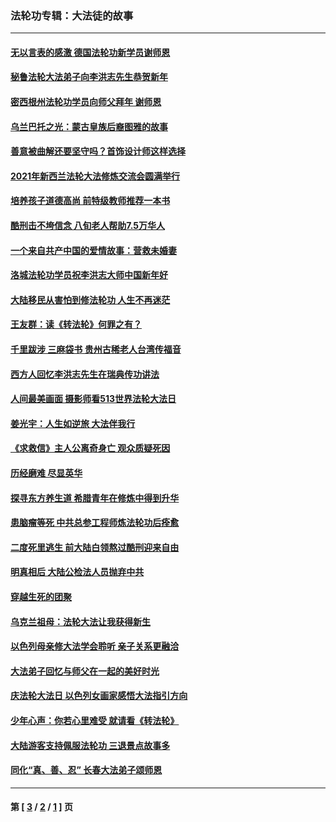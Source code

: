 ### 法轮功专辑：大法徒的故事
---
#### [无以言表的感激 德国法轮功新学员谢师恩](../../pages/nf1147481/n13543790.md?04280430) 
#### [秘鲁法轮大法弟子向李洪志先生恭贺新年](../../pages/nf1147481/n13540182.md?04280430) 
#### [密西根州法轮功学员向师父拜年 谢师恩](../../pages/nf1147481/n13538183.md?04280430) 
#### [乌兰巴托之光：蒙古皇族后裔图雅的故事](../../pages/nf1147481/n13155759.md?04280430) 
#### [善意被曲解还要坚守吗？首饰设计师这样选择](../../pages/nf1147481/n13077575.md?04280430) 
#### [2021年新西兰法轮大法修炼交流会圆满举行](../../pages/nf1147481/n13033149.md?04280430) 
#### [培养孩子道德高尚 前特级教师推荐一本书](../../pages/nf1147481/n12938640.md?04280430) 
#### [酷刑击不垮信念 八旬老人帮助7.5万华人](../../pages/nf1147481/n12880712.md?04280430) 
#### [一个来自共产中国的爱情故事：营救未婚妻](../../pages/nf1147481/n12778386.md?04280430) 
#### [洛城法轮功学员祝李洪志大师中国新年好](../../pages/nf1147481/n12724685.md?04280430) 
#### [大陆移民从害怕到修法轮功 人生不再迷茫](../../pages/nf1147481/n12414325.md?04280430) 
#### [王友群：读《转法轮》何罪之有？](../../pages/nf1147481/n12408647.md?04280430) 
#### [千里跋涉 三麻袋书 贵州古稀老人台湾传福音](../../pages/nf1147481/n12198750.md?04280430) 
#### [西方人回忆李洪志先生在瑞典传功讲法](../../pages/nf1147481/n12099607.md?04280430) 
#### [人间最美画面 摄影师看513世界法轮大法日](../../pages/nf1147481/n12094118.md?04280430) 
#### [姜光宇：人生如逆旅 大法伴我行](../../pages/nf1147481/n12088664.md?04280430) 
#### [《求救信》主人公离奇身亡 观众质疑死因](../../pages/nf1147481/n11845215.md?04280430) 
#### [历经磨难 尽显英华](../../pages/nf1147481/n11723297.md?04280430) 
#### [探寻东方养生道 希腊青年在修炼中得到升华](../../pages/nf1147481/n11494502.md?04280430) 
#### [患脑瘤等死 中共总参工程师炼法轮功后痊愈](../../pages/nf1147481/n11466682.md?04280430) 
#### [二度死里逃生 前大陆白领熬过酷刑迎来自由](../../pages/nf1147481/n11368594.md?04280430) 
#### [明真相后 大陆公检法人员抛弃中共](../../pages/nf1147481/n11358618.md?04280430) 
#### [穿越生死的团聚](../../pages/nf1147481/n11258922.md?04280430) 
#### [乌克兰祖母：法轮大法让我获得新生](../../pages/nf1147481/n11269457.md?04280430) 
#### [以色列母亲修大法学会聆听 亲子关系更融洽](../../pages/nf1147481/n11268195.md?04280430) 
#### [大法弟子回忆与师父在一起的美好时光](../../pages/nf1147481/n11267759.md?04280430) 
#### [庆法轮大法日 以色列女画家感悟大法指引方向](../../pages/nf1147481/n11267735.md?04280430) 
#### [少年心声：你若心里难受 就请看《转法轮》](../../pages/nf1147481/n11267496.md?04280430) 
#### [大陆游客支持佩服法轮功 三退景点故事多](../../pages/nf1147481/n11267378.md?04280430) 
#### [同化“真、善、忍” 长春大法弟子颂师恩](../../pages/nf1147481/n11266497.md?04280430) 

---
#### 第 [ [3](./3.md?04280430) / [2](./2.md?04280430) / [1](./1.md?04280430) ] 页
